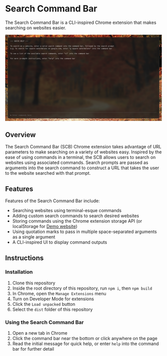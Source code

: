 # Search Command Bar
The Search Command Bar is a CLI-inspired Chrome extension that makes searching on websites easier.

![Search Command Bar](./readme-assets/search-command-bar.png)

## Overview
The Search Command Bar (SCB) Chrome extension takes advantage of URL parameters to make searching on a variety of websites easy. Inspired by the ease of using commands in a terminal, the SCB allows users to search on websites using associated commands. Search prompts are passed as arguments into the search command to construct a URL that takes the user to the website searched with that prompt.

## Features
Features of the Search Command Bar include:
- Searching websites using terminal-esque commands
- Adding custom search commands to search desired websites
- Storing commands using the Chrome extension storage API (or localStorage for [Demo website](https://iii-search-cmd-bar.netlify.app/))
- Using quotation marks to pass in multiple space-separated arguments as a single argument
- A CLI-inspired UI to display command outputs

## Instructions
### Installation
1. Clone this repository
2. Inside the root directory of this repository, run `npm i`, then `npm build`
3. In Chrome, open the `Manage Extensions` menu
4. Turn on Developer Mode for extensions
5. Click the `Load unpacked` button
6. Select the `dist` folder of this repository

### Using the Search Command Bar
1. Open a new tab in Chrome
2. Click the command bar near the bottom or click anywhere on the page
3. Read the initial message for quick help, or enter `help` into the command bar for further detail